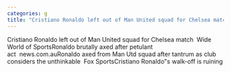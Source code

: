 ```yaml
---
categories: g
title: "Cristiano Ronaldo left out of Man United squad for Chelsea match  Wide World of Sports"
---
```

Cristiano Ronaldo left out of Man United squad for Chelsea match&nbsp;&nbsp;Wide World of SportsRonaldo brutally axed after petulant act&nbsp;&nbsp;news.com.auRonaldo axed from Man Utd squad after tantrum as club considers the unthinkable&nbsp;&nbsp;Fox SportsCristiano Ronaldo"s walk-off is ruining 